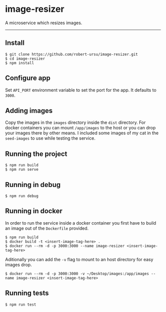 # image-resizer

A microservice which resizes images.

---

## Install

    $ git clone https://github.com/robert-ursu/image-resizer.git
    $ cd image-resizer
    $ npm install

## Configure app

Set `API_PORT` environment variable to set the port for the app. It defaults to `3000`.

## Adding images

Copy the images in the `images` directory inside the `dist` directory. For docker containers you can mount `/app/images` to the host or you can drop your images there by other means. I included some images of my cat in the `seed-images` to use while testing the service.

## Running the project

    $ npm run build
    $ npm run serve

## Running in debug

    $ npm run debug

## Running in docker

In order to run the service inside a docker container you first have to build an image out of the `Dockerfile` provided.

    $ npm run build
    $ docker build -t <insert-image-tag-here> .
    $ docker run --rm -d -p 3000:3000 --name image-resizer <insert-image-tag-here>

Aditionally you can add the `-v` flag to mount to an host directory for easy images drop.

    $ docker run --rm -d -p 3000:3000 -v ~/Desktop/images:/app/images --name image-resizer <insert-image-tag-here>

## Running tests

    $ npm run test